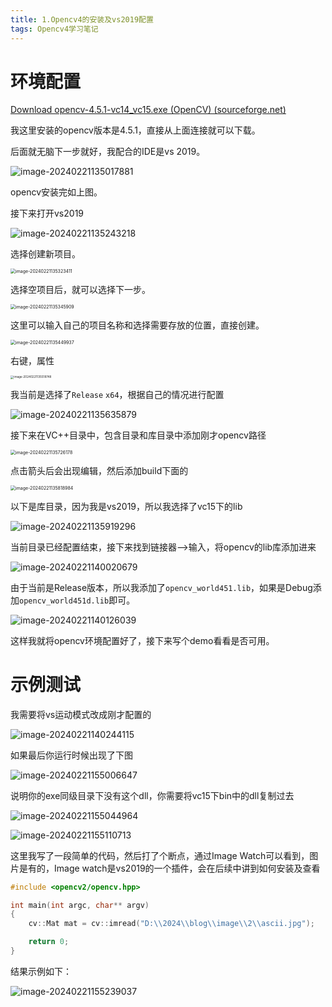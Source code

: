 ```yaml
---
title: 1.Opencv4的安装及vs2019配置
tags: Opencv4学习笔记
---
```


# 环境配置

[Download opencv-4.5.1-vc14_vc15.exe (OpenCV) (sourceforge.net)](https://sourceforge.net/projects/opencvlibrary/files/4.5.1/opencv-4.5.1-vc14_vc15.exe/download)

我这里安装的opencv版本是4.5.1，直接从上面连接就可以下载。

后面就无脑下一步就好，我配合的IDE是vs 2019。

![image-20240221135017881](/image/opencv4Learn/1_setup.jpg)

opencv安装完如上图。



接下来打开vs2019

![image-20240221135243218](/image/opencv4Learn/1_setup1.jpg)

选择创建新项目。

<img src="/image/opencv4Learn/1_setup2.jpg" alt="image-20240221135323411" style="zoom:50%;" />

选择空项目后，就可以选择下一步。

<img src="/image/opencv4Learn/1_setup3.jpg" alt="image-20240221135345909" style="zoom:50%;" />

这里可以输入自己的项目名称和选择需要存放的位置，直接创建。

<img src="/image/opencv4Learn/1_setup4.jpg" alt="image-20240221135449937" style="zoom:50%;" />

右键，属性

<img src="/image/opencv4Learn/1_setup5.jpg" alt="image-20240221135518748" style="zoom:33%;" />

我当前是选择了`Release` `x64`，根据自己的情况进行配置

![image-20240221135635879](/image/opencv4Learn/1_setup6.jpg)

接下来在VC++目录中，包含目录和库目录中添加刚才opencv路径

<img src="/image/opencv4Learn/1_setup7.jpg" alt="image-20240221135726178" style="zoom:50%;" />

点击箭头后会出现编辑，然后添加build下面的

<img src="/image/opencv4Learn/1_setup8.jpg" alt="image-20240221135818984" style="zoom:50%;" />

以下是库目录，因为我是vs2019，所以我选择了vc15下的lib

![image-20240221135919296](/image/opencv4Learn/1_setup9.jpg)

当前目录已经配置结束，接下来找到链接器——>输入，将opencv的lib库添加进来

![image-20240221140020679](/image/opencv4Learn/1_setup10.jpg)

由于当前是Release版本，所以我添加了`opencv_world451.lib`，如果是Debug添加`opencv_world451d.lib`即可。

![image-20240221140126039](/image/opencv4Learn/1_setup11.jpg)

这样我就将opencv环境配置好了，接下来写个demo看看是否可用。

# 示例测试

我需要将vs运动模式改成刚才配置的

![image-20240221140244115](/image/opencv4Learn/1_setup12.jpg)

如果最后你运行时候出现了下图

![image-20240221155006647](/image/opencv4Learn/1_setup13.jpg)

说明你的exe同级目录下没有这个dll，你需要将vc15下bin中的dll复制过去

![image-20240221155044964](/image/opencv4Learn/1_setup14.jpg)

![image-20240221155110713](/image/opencv4Learn/1_setup15.jpg)

这里我写了一段简单的代码，然后打了个断点，通过Image Watch可以看到，图片是有的，Image watch是vs2019的一个插件，会在后续中讲到如何安装及查看

```cpp
#include <opencv2/opencv.hpp>

int main(int argc, char** argv)
{
	cv::Mat mat = cv::imread("D:\\2024\\blog\\image\\2\\ascii.jpg");

	return 0;
}
```

结果示例如下：

![image-20240221155239037](/image/opencv4Learn/1_setup16.jpg)